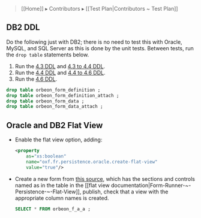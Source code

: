 > [[Home]] ▸ Contributors ▸ [[Test Plan|Contributors ~ Test Plan]]

## DB2 DDL

Do the following just with DB2; there is no need to test this with Oracle, MySQL, and SQL Server as this is done by the unit tests. Between tests, run the `drop table` statements below.

1. Run the [4.3 DDL] and [4.3 to 4.4 DDL].
2. Run the [4.4 DDL] and [4.4 to 4.6 DDL].
3. Run the [4.6 DDL].

```sql
drop table orbeon_form_definition ;
drop table orbeon_form_definition_attach ;
drop table orbeon_form_data ;
drop table orbeon_form_data_attach ;
```

## Oracle and DB2 Flat View

- Enable the flat view option, adding:

    ```xml
    <property 
        as="xs:boolean"
        name="oxf.fr.persistence.oracle.create-flat-view" 
        value="true"/>
    ```
- Create a new form from [this source](https://gist.github.com/avernet/ff343c6a5e6c3be077d2), which has the sections and controls named as in the table in the [[flat view documentation|Form-Runner-~-Persistence-~-Flat-View]], publish, check that a view with the appropriate column names is created.

    ```sql
    SELECT * FROM orbeon_f_a_a ;
    ```

  [4.3 DDL]: https://github.com/orbeon/orbeon-forms/blob/master/src/resources/apps/fr/persistence/relational/ddl/db2-4_3.sql
  [4.3 to 4.4 DDL]: https://github.com/orbeon/orbeon-forms/blob/master/src/resources/apps/fr/persistence/relational/ddl/db2-4_3-to-4_4.sql
  [4.4 DDL]: https://github.com/orbeon/orbeon-forms/blob/master/src/resources/apps/fr/persistence/relational/ddl/db2-4_4.sql
  [4.4 to 4.6 DDL]: https://github.com/orbeon/orbeon-forms/blob/master/src/resources/apps/fr/persistence/relational/ddl/db2-4_4-to-4_6.sql
  [4.6 DDL]: https://github.com/orbeon/orbeon-forms/blob/master/src/resources/apps/fr/persistence/relational/ddl/db2-4_6.sql